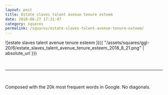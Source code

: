 ```yaml
---
layout: post
title: Estate slaves talent avenue tenure esteem
date: 2018-08-27 17:31:47
category: squares
permalink: /squares/estate-slaves-talent-avenue-tenure-esteem/ 
---
```


![estate slaves talent avenue tenure esteem ]({{ "/assets/squares/ggl-20/6/estate_slaves_talent_avenue_tenure_esteem_2018_8_21.png" | absolute_url }})

&nbsp;

---

&nbsp;

Composed with the 20k most frequent words in Google. No diagonals.

